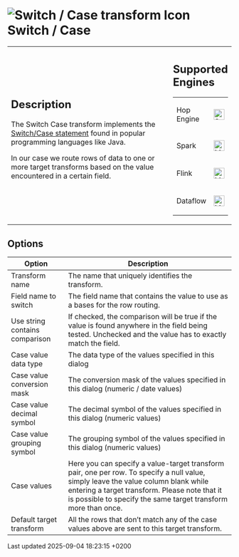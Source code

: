 <div id="header">

# <span class="image image-doc-icon">![Switch / Case transform Icon](../assets/images/transforms/icons/switchcase.svg)</span> Switch / Case

</div>

<div id="content">

<div id="preamble">

<div class="sectionbody">

<table>
<colgroup>
<col style="width: 75%" />
<col style="width: 25%" />
</colgroup>
<tbody>
<tr class="odd">
<td><div class="content">
<div class="sect1">
<h2 id="_description">Description</h2>
<div class="sectionbody">
<div class="paragraph">
<p>The Switch Case transform implements the <a href="https://en.wikipedia.org/wiki/Switch_statement">Switch/Case statement</a> found in popular programming languages like Java.</p>
</div>
<div class="paragraph">
<p>In our case we route rows of data to one or more target transforms based on the value encountered in a certain field.</p>
</div>
</div>
</div>
</div></td>
<td><div class="content">
<div class="sect1">
<h2 id="_supported_engines">Supported Engines</h2>
<div class="sectionbody">
<table>
<tbody>
<tr class="odd">
<td><p>Hop Engine</p></td>
<td><div class="content">
<div class="paragraph">
<p><span class="image"><img src="../assets/images/check_mark.svg" alt="Supported" width="24" /></span></p>
</div>
</div></td>
</tr>
<tr class="even">
<td><p>Spark</p></td>
<td><div class="content">
<div class="paragraph">
<p><span class="image"><img src="../assets/images/question_mark.svg" alt="Maybe Supported" width="24" /></span></p>
</div>
</div></td>
</tr>
<tr class="odd">
<td><p>Flink</p></td>
<td><div class="content">
<div class="paragraph">
<p><span class="image"><img src="../assets/images/question_mark.svg" alt="Maybe Supported" width="24" /></span></p>
</div>
</div></td>
</tr>
<tr class="even">
<td><p>Dataflow</p></td>
<td><div class="content">
<div class="paragraph">
<p><span class="image"><img src="../assets/images/question_mark.svg" alt="Maybe Supported" width="24" /></span></p>
</div>
</div></td>
</tr>
</tbody>
</table>
</div>
</div>
</div></td>
</tr>
</tbody>
</table>

</div>

</div>

<div class="sect1">

## Options

<div class="sectionbody">

| Option                         | Description                                                                                                                                                                                                                                           |
| ------------------------------ | ----------------------------------------------------------------------------------------------------------------------------------------------------------------------------------------------------------------------------------------------------- |
| Transform name                 | The name that uniquely identifies the transform.                                                                                                                                                                                                      |
| Field name to switch           | The field name that contains the value to use as a bases for the row routing.                                                                                                                                                                         |
| Use string contains comparison | If checked, the comparison will be true if the value is found anywhere in the field being tested. Unchecked and the value has to exactly match the field.                                                                                             |
| Case value data type           | The data type of the values specified in this dialog                                                                                                                                                                                                  |
| Case value conversion mask     | The conversion mask of the values specified in this dialog (numeric / date values)                                                                                                                                                                    |
| Case value decimal symbol      | The decimal symbol of the values specified in this dialog (numeric values)                                                                                                                                                                            |
| Case value grouping symbol     | The grouping symbol of the values specified in this dialog (numeric values)                                                                                                                                                                           |
| Case values                    | Here you can specify a value-target transform pair, one per row. To specify a null value, simply leave the value column blank while entering a target transform. Please note that it is possible to specify the same target transform more than once. |
| Default target transform       | All the rows that don’t match any of the case values above are sent to this target transform.                                                                                                                                                         |

</div>

</div>

</div>

<div id="footer">

<div id="footer-text">

Last updated 2025-09-04 18:23:15 +0200

</div>

</div>
